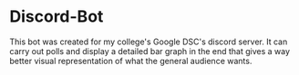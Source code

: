 # Discord-Bot
This bot was created for my college's Google DSC's discord server. It can carry out polls and display a detailed bar graph in the end that gives a way better visual representation of what the general audience wants.
